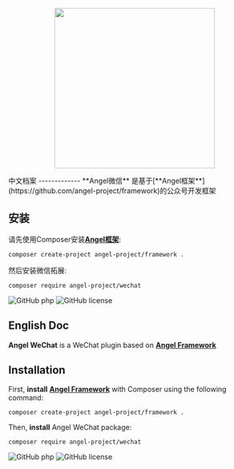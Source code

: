 <p align="center"><img width="320" src="https://xy.zuggr.com/file/angel_wechat.jpg"></p>
中文档案
-------------
**Angel微信** 是基于[**Angel框架**](https://github.com/angel-project/framework)的公众号开发框架

安装
-------------
请先使用Composer安装[**Angel框架**](https://github.com/angel-project/framework):
```
composer create-project angel-project/framework .
```

然后安装微信拓展:
```
composer require angel-project/wechat
```

![GitHub php](https://img.shields.io/packagist/php-v/symfony/symfony.svg)
![GitHub license](https://img.shields.io/cocoapods/l/AFNetworking.svg)  




English Doc
-------------
**Angel WeChat** is a WeChat plugin based on [**Angel Framework**](https://github.com/angel-project/framework)  

Installation
-------------
First, **install** [**Angel Framework**](https://github.com/angel-project/framework) with Composer using the following command:
```
composer create-project angel-project/framework .
```

Then, **install** Angel WeChat package:
```
composer require angel-project/wechat
```

![GitHub php](https://img.shields.io/packagist/php-v/symfony/symfony.svg)
![GitHub license](https://img.shields.io/cocoapods/l/AFNetworking.svg)
